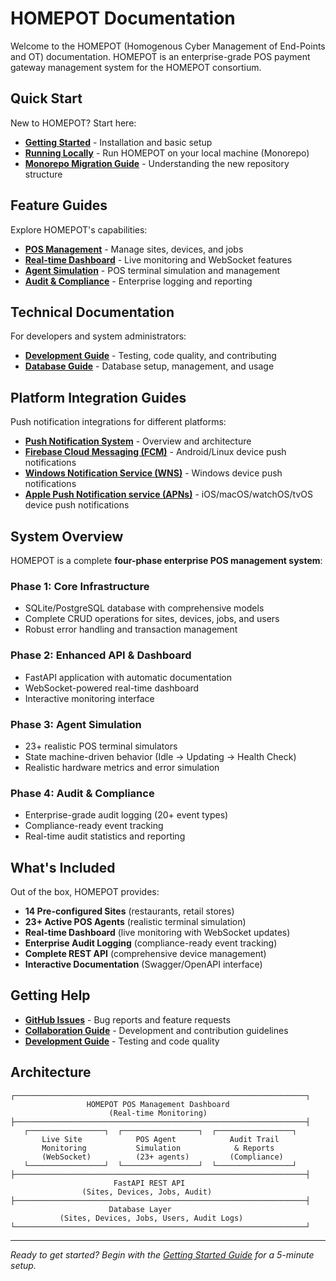 # HOMEPOT Documentation

Welcome to the HOMEPOT (Homogenous Cyber Management of End-Points and OT) documentation. HOMEPOT is an enterprise-grade POS payment gateway management system for the HOMEPOT consortium.

## Quick Start

New to HOMEPOT? Start here:

- **[Getting Started](getting-started.md)** - Installation and basic setup
- **[Running Locally](running-locally.md)** - Run HOMEPOT on your local machine (Monorepo)
- **[Monorepo Migration Guide](monorepo-migration.md)** - Understanding the new repository structure

## Feature Guides

Explore HOMEPOT's capabilities:

- **[POS Management](pos-management.md)** - Manage sites, devices, and jobs
- **[Real-time Dashboard](real-time-dashboard.md)** - Live monitoring and WebSocket features
- **[Agent Simulation](agent-simulation.md)** - POS terminal simulation and management
- **[Audit & Compliance](audit-compliance.md)** - Enterprise logging and reporting

## Technical Documentation

For developers and system administrators:

- **[Development Guide](development-guide.md)** - Testing, code quality, and contributing
- **[Database Guide](database-guide.md)** - Database setup, management, and usage

## Platform Integration Guides

Push notification integrations for different platforms:

- **[Push Notification System](push-notification.md)** - Overview and architecture
- **[Firebase Cloud Messaging (FCM)](fcm-linux-integration.md)** - Android/Linux device push notifications
- **[Windows Notification Service (WNS)](wns-windows-integration.md)** - Windows device push notifications
- **[Apple Push Notification service (APNs)](apns-apple-integration.md)** - iOS/macOS/watchOS/tvOS device push notifications

## System Overview

HOMEPOT is a complete **four-phase enterprise POS management system**:

### Phase 1: Core Infrastructure
- SQLite/PostgreSQL database with comprehensive models
- Complete CRUD operations for sites, devices, jobs, and users
- Robust error handling and transaction management

### Phase 2: Enhanced API & Dashboard
- FastAPI application with automatic documentation
- WebSocket-powered real-time dashboard
- Interactive monitoring interface

### Phase 3: Agent Simulation
- 23+ realistic POS terminal simulators
- State machine-driven behavior (Idle → Updating → Health Check)
- Realistic hardware metrics and error simulation

### Phase 4: Audit & Compliance
- Enterprise-grade audit logging (20+ event types)
- Compliance-ready event tracking
- Real-time audit statistics and reporting

## What's Included

Out of the box, HOMEPOT provides:

- **14 Pre-configured Sites** (restaurants, retail stores)
- **23+ Active POS Agents** (realistic terminal simulation)
- **Real-time Dashboard** (live monitoring with WebSocket updates)
- **Enterprise Audit Logging** (compliance-ready event tracking)
- **Complete REST API** (comprehensive device management)
- **Interactive Documentation** (Swagger/OpenAPI interface)

## Getting Help

- **[GitHub Issues](https://github.com/brunel-opensim/homepot-client/issues)** - Bug reports and feature requests
- **[Collaboration Guide](collaboration-guide.md)** - Development and contribution guidelines
- **[Development Guide](development-guide.md)** - Testing and code quality

## Architecture

```
┌─────────────────────────────────────────────────────────────────┐
                 HOMEPOT POS Management Dashboard                 
                      (Real-time Monitoring)                       
├─────────────────────────────────────────────────────────────────┤
   ┌─────────────────┐  ┌─────────────────┐  ┌─────────────────┐  
       Live Site            POS Agent            Audit Trail       
       Monitoring           Simulation            & Reports        
       (WebSocket)          (23+ agents)         (Compliance)     
   └─────────────────┘  └─────────────────┘  └─────────────────┘  
├─────────────────────────────────────────────────────────────────┤
                       FastAPI REST API                           
                (Sites, Devices, Jobs, Audit)                     
├─────────────────────────────────────────────────────────────────┤
                      Database Layer                              
           (Sites, Devices, Jobs, Users, Audit Logs)             
└─────────────────────────────────────────────────────────────────┘
```

---

*Ready to get started? Begin with the [Getting Started Guide](getting-started.md) for a 5-minute setup.*
